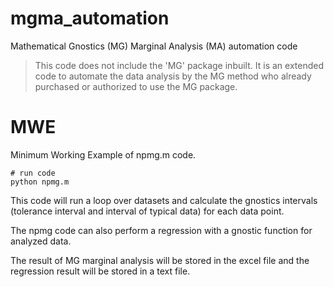 # mgma_automation
Mathematical Gnostics (MG) Marginal Analysis (MA) automation code

> This code does not include the 'MG' package inbuilt. It is an extended code to automate the data analysis by the MG method who already purchased or authorized to use the MG package.

# MWE
Minimum Working Example of npmg.m code.
```
# run code
python npmg.m
```
This code will run a loop over datasets and calculate the gnostics intervals (tolerance interval and interval of typical data) for each data point.

The npmg code can also perform a regression with a gnostic function for analyzed data.

The result of MG marginal analysis will be stored in the excel file and the regression result will be stored in a text file.

